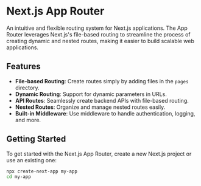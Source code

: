 # Next.js App Router

An intuitive and flexible routing system for Next.js applications. The App Router leverages Next.js's file-based routing to streamline the process of creating dynamic and nested routes, making it easier to build scalable web applications.

## Features

- **File-based Routing**: Create routes simply by adding files in the `pages` directory.
- **Dynamic Routing**: Support for dynamic parameters in URLs.
- **API Routes**: Seamlessly create backend APIs with file-based routing.
- **Nested Routes**: Organize and manage nested routes easily.
- **Built-in Middleware**: Use middleware to handle authentication, logging, and more.

## Getting Started

To get started with the Next.js App Router, create a new Next.js project or use an existing one:

```bash
npx create-next-app my-app
cd my-app
```
